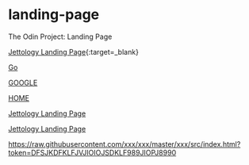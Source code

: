 # landing-page
The Odin Project: Landing Page

[Jettology Landing Page](/home/bisain/Documents/Programming/TOP/landing-page/index.html){:target=_blank}


<a href="/home/bisain/Documents/Programming/TOP/landing-page/index.html" target="_blank">Go</a>

[GOOGLE](https://www.google.com)

[HOME](./index.html)


[Jettology Landing Page](https://raw.githubusercontent.com/jettology/landing-page/main/index.html?token=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)

[Jettology Landing Page](https://raw.githubusercontent.com/jettology/landing-page/blob/main/index.html?token=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)


https://raw.githubusercontent.com/xxx/xxx/master/xxx/src/index.html?token=DFSJKDFKLFJVJIOIOJSDKLF989JIOPJ8990
